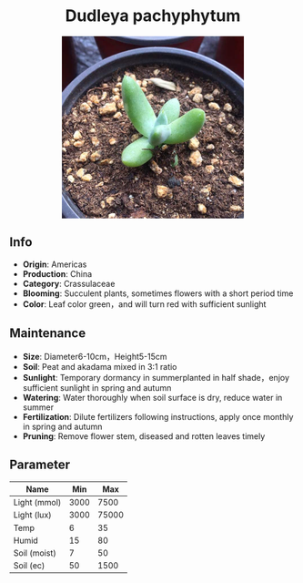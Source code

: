 <h1 align='center'>Dudleya pachyphytum</h1>
<p align="center">
    <img 
        align='center'
        width='320'
        src="../images/dudleya pachyphytum.png" 
        alt='Dudleya pachyphytum' />
</p>

## Info

 - **Origin**: Americas
 - **Production**: China
 - **Category**: Crassulaceae
 - **Blooming**: Succulent plants, sometimes flowers with a short period time
 - **Color**: Leaf color green，and will turn red with sufficient sunlight

## Maintenance

 - **Size**: Diameter6-10cm，Height5-15cm
 - **Soil**: Peat and akadama mixed in 3:1 ratio
 - **Sunlight**: Temporary dormancy in summerplanted in half shade，enjoy sufficient sunlight in spring and autumn
 - **Watering**: Water thoroughly when soil surface is dry, reduce water in summer
 - **Fertilization**: Dilute fertilizers following instructions, apply once monthly in spring and autumn
 - **Pruning**: Remove flower stem, diseased and rotten leaves timely

## Parameter

| Name         | Min  | Max   |
|--------------|------|-------|
| Light (mmol) | 3000 | 7500  |
| Light (lux)  | 3000 | 75000 |
| Temp         | 6    | 35    |
| Humid        | 15   | 80    |
| Soil (moist) | 7   | 50    |
| Soil (ec)    | 50  | 1500  |